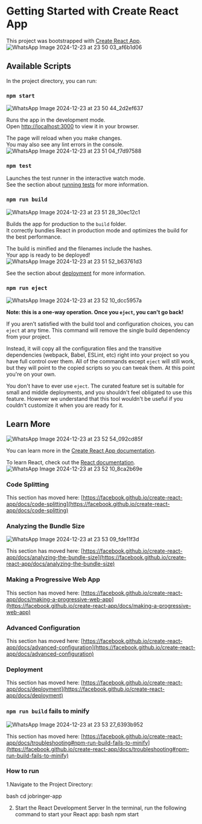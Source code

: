 # Getting Started with Create React App

This project was bootstrapped with [Create React App](https://github.com/facebook/create-react-app).
![WhatsApp Image 2024-12-23 at 23 50 03_af6b1d06](https://github.com/user-attachments/assets/33d1226d-b9f3-458e-b0b8-fb7083e9eb8d)

## Available Scripts

In the project directory, you can run:

### `npm start`
![WhatsApp Image 2024-12-23 at 23 50 44_2d2ef637](https://github.com/user-attachments/assets/4755bc98-37ed-4388-994d-ba7bff123652)

Runs the app in the development mode.\
Open [http://localhost:3000](http://localhost:3000) to view it in your browser.

The page will reload when you make changes.\
You may also see any lint errors in the console.
![WhatsApp Image 2024-12-23 at 23 51 04_f7d97588](https://github.com/user-attachments/assets/27d85185-58b0-48aa-9a29-715881c4b976)

### `npm test`

Launches the test runner in the interactive watch mode.\
See the section about [running tests](https://facebook.github.io/create-react-app/docs/running-tests) for more information.

### `npm run build`
![WhatsApp Image 2024-12-23 at 23 51 28_30ec12c1](https://github.com/user-attachments/assets/b403135c-4784-4def-9d4a-03d2c22fda8a)

Builds the app for production to the `build` folder.\
It correctly bundles React in production mode and optimizes the build for the best performance.

The build is minified and the filenames include the hashes.\
Your app is ready to be deployed!
![WhatsApp Image 2024-12-23 at 23 51 52_b63761d3](https://github.com/user-attachments/assets/619c8f70-982c-4ff3-9c1d-00f61acbe1fd)

See the section about [deployment](https://facebook.github.io/create-react-app/docs/deployment) for more information.

### `npm run eject`
![WhatsApp Image 2024-12-23 at 23 52 10_dcc5957a](https://github.com/user-attachments/assets/93659080-fc02-4583-b39a-13aade49ac2c)

**Note: this is a one-way operation. Once you `eject`, you can't go back!**

If you aren't satisfied with the build tool and configuration choices, you can `eject` at any time. This command will remove the single build dependency from your project.

Instead, it will copy all the configuration files and the transitive dependencies (webpack, Babel, ESLint, etc) right into your project so you have full control over them. All of the commands except `eject` will still work, but they will point to the copied scripts so you can tweak them. At this point you're on your own.

You don't have to ever use `eject`. The curated feature set is suitable for small and middle deployments, and you shouldn't feel obligated to use this feature. However we understand that this tool wouldn't be useful if you couldn't customize it when you are ready for it.

## Learn More
![WhatsApp Image 2024-12-23 at 23 52 54_092cd85f](https://github.com/user-attachments/assets/66f863c7-3b5a-44f8-966e-9c1b04137dac)

You can learn more in the [Create React App documentation](https://facebook.github.io/create-react-app/docs/getting-started).

To learn React, check out the [React documentation](https://reactjs.org/).
![WhatsApp Image 2024-12-23 at 23 52 10_8ca2b69e](https://github.com/user-attachments/assets/fd8094e8-9b2f-444a-838c-bf5e080f8ab1)

### Code Splitting

This section has moved here: [https://facebook.github.io/create-react-app/docs/code-splitting](https://facebook.github.io/create-react-app/docs/code-splitting)

### Analyzing the Bundle Size
![WhatsApp Image 2024-12-23 at 23 53 09_fde11f3d](https://github.com/user-attachments/assets/6e210266-137b-49d7-aa74-13a5a6a7ee95)

This section has moved here: [https://facebook.github.io/create-react-app/docs/analyzing-the-bundle-size](https://facebook.github.io/create-react-app/docs/analyzing-the-bundle-size)

### Making a Progressive Web App

This section has moved here: [https://facebook.github.io/create-react-app/docs/making-a-progressive-web-app](https://facebook.github.io/create-react-app/docs/making-a-progressive-web-app)

### Advanced Configuration

This section has moved here: [https://facebook.github.io/create-react-app/docs/advanced-configuration](https://facebook.github.io/create-react-app/docs/advanced-configuration)

### Deployment

This section has moved here: [https://facebook.github.io/create-react-app/docs/deployment](https://facebook.github.io/create-react-app/docs/deployment)

### `npm run build` fails to minify
![WhatsApp Image 2024-12-23 at 23 53 27_6393b952](https://github.com/user-attachments/assets/3b3b7dbd-e26b-49a8-986f-3d4e7db3a14a)

This section has moved here: [https://facebook.github.io/create-react-app/docs/troubleshooting#npm-run-build-fails-to-minify](https://facebook.github.io/create-react-app/docs/troubleshooting#npm-run-build-fails-to-minify)

### How to run
1.Navigate to the Project Directory:

bash
cd jobringer-app

2. Start the React Development Server
In the terminal, run the following command to start your React app:
bash
npm start
